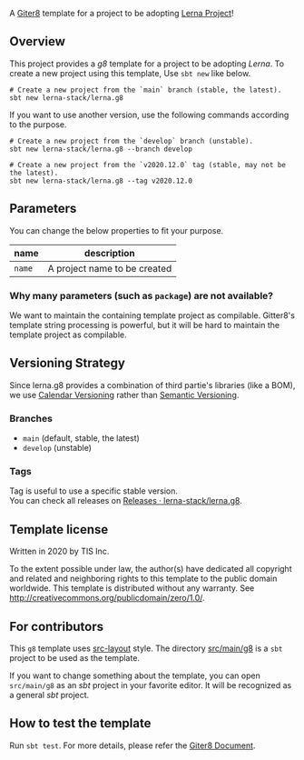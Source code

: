 A [Giter8][g8] template for a project to be adopting [Lerna Project](https://github.com/lerna-stack)!

## Overview

This project provides a *g8* template for a project to be adopting *Lerna*.
To create a new project using this template, Use `sbt new` like below.

```shell
# Create a new project from the `main` branch (stable, the latest).
sbt new lerna-stack/lerna.g8
```

If you want to use another version,
use the following commands according to the purpose.

```shell
# Create a new project from the `develop` branch (unstable).
sbt new lerna-stack/lerna.g8 --branch develop

# Create a new project from the `v2020.12.0` tag (stable, may not be the latest).
sbt new lerna-stack/lerna.g8 --tag v2020.12.0
```

## Parameters

You can change the below properties to fit your purpose.

| name           | description                          |
| ---            | ---                                  |
| `name`         | A project name to be created         |

### Why many parameters (such as `package`) are not available?

We want to maintain the containing template project as compilable.
Gitter8's template string processing is powerful,
but it will be hard to maintain the template project as compilable.

## Versioning Strategy
Since lerna.g8 provides a combination of third partie's libraries (like a BOM),
we use [Calendar Versioning](https://calver.org/) rather than [Semantic Versioning](https://semver.org/).

### Branches
- `main` (default, stable, the latest)
- `develop` (unstable)

### Tags
Tag is useful to use a specific stable version.  
You can check all releases on [Releases · lerna-stack/lerna.g8](https://github.com/lerna-stack/lerna.g8/tags).

## Template license
Written in 2020 by TIS Inc.

To the extent possible under law, the author(s) have dedicated all copyright and related
and neighboring rights to this template to the public domain worldwide.
This template is distributed without any warranty. See <http://creativecommons.org/publicdomain/zero/1.0/>.

[g8]: http://www.foundweekends.org/giter8/

## For contributors

This `g8` template uses [src-layout](http://www.foundweekends.org/giter8/template.html#src+layout) style.
The directory [src/main/g8](src/main/g8) is a `sbt` project to be used as the template.

If you want to change something about the template,
you can open `src/main/g8` as an *sbt* project in your favorite editor.
It will be recognized as a general *sbt* project.

## How to test the template

Run `sbt test`.
For more details, please refer the [Giter8 Document](http://www.foundweekends.org/giter8/Combined+Pages.html#Using+the+Giter8Plugin).
